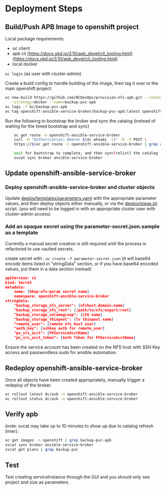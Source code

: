 # Deployment Steps

## Build/Push APB Image to openshift project

Local package requirements:

- oc client
- apb cli [https://docs.okd.io/3.10/apb_devel/cli_tooling.html](https://docs.okd.io/3.10/apb_devel/cli_tooling.html)
- local docker

`oc login` (as user with cluster-admin)

Create a build config to handle building of the image, then tag it over to the main openshift project:

``` bash
oc new-build https://github.com/BCDevOps/provision-nfs-apb.git --context-dir=backup-pvc-apb \
  --strategy=docker --name=backup-pvc-apb
oc logs -f bc/backup-pvc-apb
oc tag openshift-ansible-service-broker/backup-pvc-apb:latest openshift/backup-pvc-apb:latest
```

Run the following to bootstrap the broker and sync the catalog (instead of waiting for the timed bootstrap and sync)

``` bash
    oc get route -n openshift-ansible-service-broker
    curl -H "Authorization: Bearer $(oc whoami -t)" -k -X POST \
    https://$(oc get route -n openshift-ansible-service-broker | grep asb | awk -f '{print $2}')/ansible-service-broker/v2/bootstrap

    wait for bootstrap to complete, and then sync(relist) the catalog
    svcat sync broker ansible-service-broker
```

## Update openshift-ansible-service-broker

### Deploy openshift-ansible-service-broker and cluster objects

Update [deploy/templates/parameters.yaml](../deploy/templates/parameters.yaml) with the appropriate parameter values, and then deploy objects either manually, or via the [deploy/stage.sh](../deploy/stage.sh) script.  (you will need to be logged in with an appropriate cluster user with cluster-admin access)

### Add an opaque secret using the parameter-secret.json.sample as a template

Currently a manual secret creation is still required until the process is refactored to use vaulted secrets.

create secret with : `oc create -f parameter-secret.json`
(it will base64 encode items listed in "stringData" section, or if you have base64 encoded values, put them in a data section instead)

``` json
apiVersion: v1
kind: Secret
metadata:
    name: {bkup-nfs-param secret name}
    namespace: openshift-ansible-service-broker
stringData:
    "backup_storage_nfs_server": {nfshost.domain.name}
    "backup_storage_nfs_root": {/path/to/nfs/export/root}
    "backup_storage_volumegroup": {LVG name}
    "backup_storage_thinpool": {lv thinpool name}
    "remote_user": {remote nfs host user}
    "auth_key": {sshkey auth for remote_user}
    "pv_srv_acct": {PVServiceAcctName}
    "pv_srv_acct_token": {Auth Token for PVServiceAcctName}
```

Ensure the service account has been created on the NFS host with SSH Key access and passwordless sudo for ansible automation.

## Redeploy openshift-ansible-service-broker

Once all objects have been created appropriately, manually trigger a redeploy of the broker.

``` bash
oc rollout latest dc/asb -n openshift-ansible-service-broker
oc rollout status dc/asb -n openshift-ansible-service-broker
```

## Verify apb

(note: svcat may take up to 10 minutes to show up due to catalog refresh timer):

``` bash
oc get images -n openshift | grep backup-pvc-apb
svcat sync broker ansible-service-broker
svcat get plans | grep backup-pvc
```

## Test

Test creating serviceInstance through the GUI and you should only see project and size as parameters.
